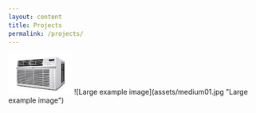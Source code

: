 ```yaml
---
layout: content
title: Projects
permalink: /projects/
---
```


<img src="assets/medium01.jpg">
![Large example image](assets/medium01.jpg "Large example image")
